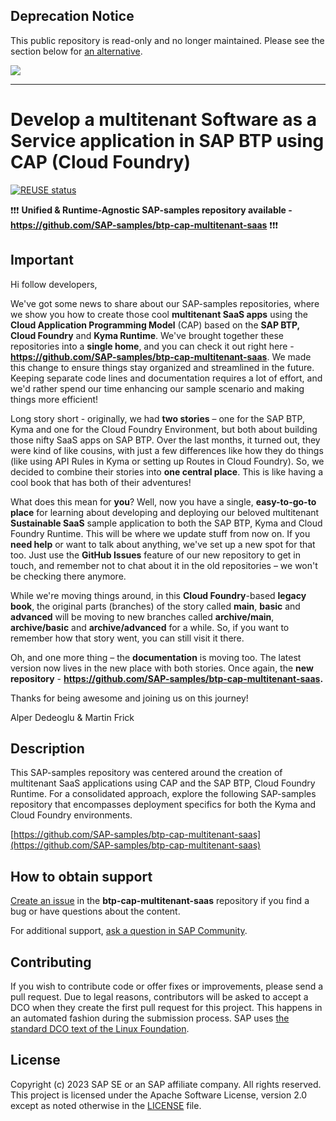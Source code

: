 ## Deprecation Notice

This public repository is read-only and no longer maintained. Please see the section below for [an alternative](https://github.com/SAP-samples/btp-cap-multitenant-saas).

![](https://img.shields.io/badge/STATUS-NOT%20CURRENTLY%20MAINTAINED-red.svg?longCache=true&style=flat)

---

# Develop a multitenant Software as a Service application in SAP BTP using CAP (Cloud Foundry)

[![REUSE status](https://api.reuse.software/badge/github.com/SAP-samples/btp-cf-cap-multitenant-susaas)](https://api.reuse.software/info/github.com/SAP-samples/btp-cf-cap-multitenant-susaas)

❗️❗️❗️ **Unified & Runtime-Agnostic SAP-samples repository available - https://github.com/SAP-samples/btp-cap-multitenant-saas** ❗️❗️❗️ 

## Important

Hi follow developers, 

We've got some news to share about our SAP-samples repositories, where we show you how to create those cool **multitenant SaaS apps** using the **Cloud Application Programming Model** (CAP) based on the **SAP BTP, Cloud Foundry** and **Kyma Runtime**. We've brought together these repositories into a **single home**, and you can check it out right here - **https://github.com/SAP-samples/btp-cap-multitenant-saas**. We made this change to ensure things stay organized and streamlined in the future. Keeping separate code lines and documentation requires a lot of effort, and we'd rather spend our time enhancing our sample scenario and making things more efficient!

Long story short - originally, we had **two stories** – one for the SAP BTP, Kyma and one for the Cloud Foundry Environment, but both about building those nifty SaaS apps on SAP BTP. Over the last months, it turned out, they were kind of like cousins, with just a few differences like how they do things (like using API Rules in Kyma or setting up Routes in Cloud Foundry). So, we decided to combine their stories into **one central place**. This is like having a cool book that has both of their adventures!

What does this mean for **you**? Well, now you have a single, **easy-to-go-to place** for learning about developing and deploying our beloved multitenant **Sustainable SaaS** sample application to both the SAP BTP, Kyma and Cloud Foundry Runtime. This will be where we update stuff from now on. If you **need help** or want to talk about anything, we've set up a new spot for that too. Just use the **GitHub Issues** feature of our new repository to get in touch, and remember not to chat about it in the old repositories – we won't be checking there anymore.

While we're moving things around, in this **Cloud Foundry**-based **legacy book**, the original parts (branches) of the story called **main**, **basic** and **advanced** will be moving to new branches called **archive/main**, **archive/basic** and **archive/advanced** for a while. So, if you want to remember how that story went, you can still visit it there.

Oh, and one more thing – the **documentation** is moving too. The latest version now lives in the new place with both stories. Once again, the **new repository** - **https://github.com/SAP-samples/btp-cap-multitenant-saas.** 

Thanks for being awesome and joining us on this journey!

Alper Dedeoglu & Martin Frick


## Description 
This SAP-samples repository was centered around the creation of multitenant SaaS applications using CAP and the SAP BTP, Cloud Foundry Runtime. For a consolidated approach, explore the following SAP-samples repository that encompasses deployment specifics for both the Kyma and Cloud Foundry environments.

[https://github.com/SAP-samples/btp-cap-multitenant-saas](https://github.com/SAP-samples/btp-cap-multitenant-saas)


## How to obtain support
[Create an issue](https://github.com/SAP-samples/btp-cap-multitenant-saas/issues) in the **btp-cap-multitenant-saas** repository if you find a bug or have questions about the content.
 
For additional support, [ask a question in SAP Community](https://answers.sap.com/questions/ask.html).


## Contributing
If you wish to contribute code or offer fixes or improvements, please send a pull request. Due to legal reasons, contributors will be asked to accept a DCO when they create the first pull request for this project. This happens in an automated fashion during the submission process. SAP uses [the standard DCO text of the Linux Foundation](https://developercertificate.org/).


## License
Copyright (c) 2023 SAP SE or an SAP affiliate company. All rights reserved. This project is licensed under the Apache Software License, version 2.0 except as noted otherwise in the [LICENSE](LICENSE) file.
